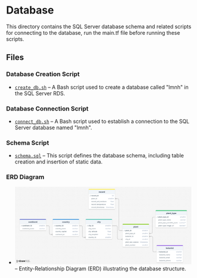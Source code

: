 # Database  

This directory contains the SQL Server database schema and related scripts for connecting to the database, run the main.tf file before running these scripts.  

## Files  

### Database Creation Script  
- [`create_db.sh`](create_db.sh) – A Bash script used to create a database called "lmnh" in the SQL Server RDS.  

### Database Connection Script  
- [`connect_db.sh`](connect_db.sh) – A Bash script used to establish a connection to the SQL Server database named "lmnh".  

### Schema Script  
- [`schema.sql`](schema.sql) – This script defines the database schema, including table creation and insertion of static data.  

### ERD Diagram  
- ![ERD Diagram](ERD-Diagram.png) – Entity-Relationship Diagram (ERD) illustrating the database structure.  
